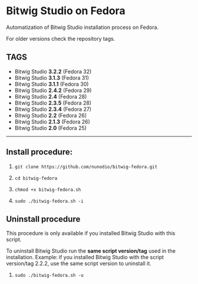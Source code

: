 # Bitwig Studio on Fedora
Automatization of Bitwig Studio installation process on Fedora.

For older versions check the repository tags.

## TAGS
- Bitwig Studio **3.2.2** (Fedora 32)
- Bitwig Studio **3.1.3** (Fedora 31)
- Bitwig Studio **3.1.1** (Fedora 30)
- Bitwig Studio **2.4.2** (Fedora 29)
- Bitwig Studio **2.4**   (Fedora 28)
- Bitwig Studio **2.3.5** (Fedora 28)
- Bitwig Studio **2.3.4** (Fedora 27)
- Bitwig Studio **2.2**   (Fedora 26)
- Bitwig Studio **2.1.3** (Fedora 26)
- Bitwig Studio **2.0**   (Fedora 25)

----
## Install procedure:
1. ```git clone https://github.com/nunodio/bitwig-fedora.git```

2. ```cd bitwig-fedora```

3. ```chmod +x bitwig-fedora.sh```

4. ```sudo ./bitwig-fedora.sh -i```


## Uninstall procedure
This procedure is only available if you installed Bitwig Studio with this script.

To uninstall Bitwig Studio run the **same script version/tag** used in the installation.
Example: if you installed Bitwig Studio with the script version/tag 2.2.2, use the same script version to uninstall it.

1. ```sudo ./bitwig-fedora.sh -u```
